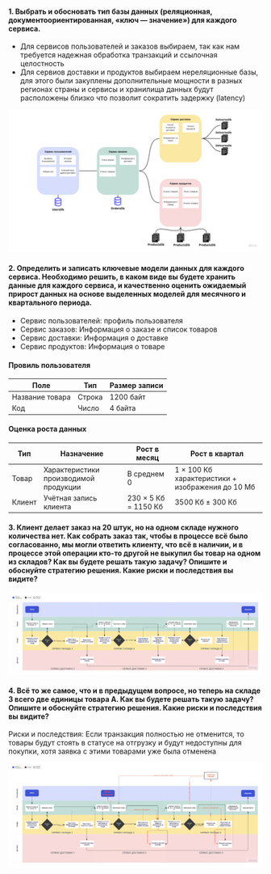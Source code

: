 #### 1. Выбрать и обосновать тип базы данных (реляционная, документоориентированная, «ключ — значение») для каждого сервиса. 

- Для сервисов пользователей и заказов выбираем, так как нам требуется надежная обработка транзакций и ссылочная целостность
- Для сервиов доставки и продуктов выбираем нереляционные базы, для этого были закуплены дополнительные мощности в разных регионах страны и сервисы и хранилища данных будут расположены близко что позволит сократить задержку (latency)

![alt tag](https://github.com/reddeveI/sb-architecture/blob/main/images/Data-storage-latest.jpg)

#### 2. Определить и записать ключевые модели данных для каждого сервиса. Необходимо решить, в каком виде вы будете хранить данные для каждого сервиса, и качественно оценить ожидаемый прирост данных на основе выделенных моделей для месячного и квартального периода.

- Сервис пользователей: профиль пользователя
- Сервис заказов: Информация о заказе и список товаров
- Сервис доставки: Информация о доставке
- Сервис продуктов: Информация о товаре

#### Провиль пользователя
|Поле|Тип|Размер записи|
|----------------|-------------|--------------------------|
|Название товара|Строка|1200 байт|
|Код|Число|4 байта|

#### Оценка роста данных
|Тип|Назначение|Рост в месяц|Рост в квартал|
|----------------|-------------|--------------------------|--------|
|Товар|Характеристики производимой продукции|В среднем 0|1 × 100 Кб характеристики + изображения до 10 Мб|
|Клиент|	Учётная запись клиента|230 × 5 Кб = 1150 Кб|3500 Кб ± 300 Кб|

#### 3. Клиент делает заказ на 20 штук, но на одном складе нужного количества нет. Как собрать заказ так, чтобы в процессе всё было согласованно, мы могли ответить клиенту, что всё в наличии, и в процессе этой операции кто-то другой не выкупил бы товар на одном из складов? Как вы будете решать такую задачу? Опишите и обоснуйте стратегию решения. Какие риски и последствия вы видите? 

![alt tag](https://github.com/reddeveI/sb-architecture/blob/main/images/Transactions-swimlane.jpg)

#### 4. Всё то же самое, что и в предыдущем вопросе, но теперь на складе 3 всего две единицы товара А. Как вы будете решать такую задачу? Опишите и обоснуйте стратегию решения. Какие риски и последствия вы видите?

Риски и последствия:
Если транзакция полностью не отменится, то товары будут стоять в статусе на отгрузку и будут недоступны для покупки, хотя заявка с этими товарами уже была отменена

![alt tag](https://github.com/reddeveI/sb-architecture/blob/main/images/Transaction-swimlane-cancelling.jpg)


#### 

